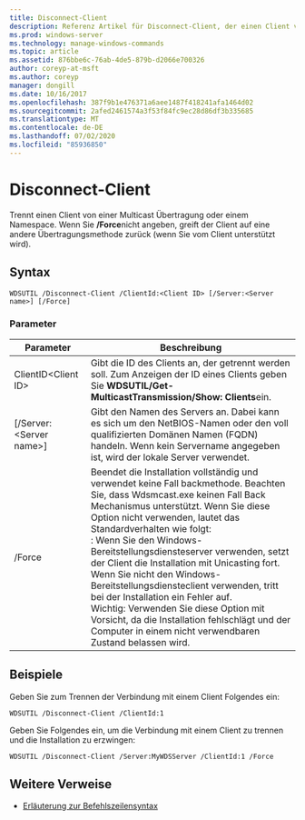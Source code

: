 ```yaml
---
title: Disconnect-Client
description: Referenz Artikel für Disconnect-Client, der einen Client von einer Multicast Übertragung oder einem Namespace trennt.
ms.prod: windows-server
ms.technology: manage-windows-commands
ms.topic: article
ms.assetid: 876bbe6c-76ab-4de5-879b-d2066e700326
author: coreyp-at-msft
ms.author: coreyp
manager: dongill
ms.date: 10/16/2017
ms.openlocfilehash: 387f9b1e476371a6aee1487f418241afa1464d02
ms.sourcegitcommit: 2afed2461574a3f53f84fc9ec28d86df3b335685
ms.translationtype: MT
ms.contentlocale: de-DE
ms.lasthandoff: 07/02/2020
ms.locfileid: "85936850"
---
```

# <a name="disconnect-client"></a>Disconnect-Client

Trennt einen Client von einer Multicast Übertragung oder einem Namespace. Wenn Sie **/Force**nicht angeben, greift der Client auf eine andere Übertragungsmethode zurück (wenn Sie vom Client unterstützt wird).

## <a name="syntax"></a>Syntax

```
WDSUTIL /Disconnect-Client /ClientId:<Client ID> [/Server:<Server name>] [/Force]
```

### <a name="parameters"></a>Parameter

|Parameter|Beschreibung|
|---------|-----------|
|ClientID\<Client ID>|Gibt die ID des Clients an, der getrennt werden soll. Zum Anzeigen der ID eines Clients geben Sie **WDSUTIL/Get-MulticastTransmission/Show: Clients**ein.|
|[/Server:\<Server name>]|Gibt den Namen des Servers an. Dabei kann es sich um den NetBIOS-Namen oder den voll qualifizierten Domänen Namen (FQDN) handeln. Wenn kein Servername angegeben ist, wird der lokale Server verwendet.|
|/Force|Beendet die Installation vollständig und verwendet keine Fall backmethode. Beachten Sie, dass Wdsmcast.exe keinen Fall Back Mechanismus unterstützt. Wenn Sie diese Option nicht verwenden, lautet das Standardverhalten wie folgt:</br>: Wenn Sie den Windows-Bereitstellungsdiensteserver verwenden, setzt der Client die Installation mit Unicasting fort.</br>Wenn Sie nicht den Windows-Bereitstellungsdiensteclient verwenden, tritt bei der Installation ein Fehler auf.</br>Wichtig: Verwenden Sie diese Option mit Vorsicht, da die Installation fehlschlägt und der Computer in einem nicht verwendbaren Zustand belassen wird.|

## <a name="examples"></a>Beispiele

Geben Sie zum Trennen der Verbindung mit einem Client Folgendes ein:
```
WDSUTIL /Disconnect-Client /ClientId:1
```
Geben Sie Folgendes ein, um die Verbindung mit einem Client zu trennen und die Installation zu erzwingen:
```
WDSUTIL /Disconnect-Client /Server:MyWDSServer /ClientId:1 /Force
```

## <a name="additional-references"></a>Weitere Verweise

- [Erläuterung zur Befehlszeilensyntax](command-line-syntax-key.md)